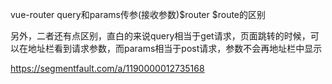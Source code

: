 vue-router query和params传参(接收参数)$router $route的区别

另外，二者还有点区别，直白的来说query相当于get请求，页面跳转的时候，可以在地址栏看到请求参数，而params相当于post请求，参数不会再地址栏中显示

https://segmentfault.com/a/1190000012735168




